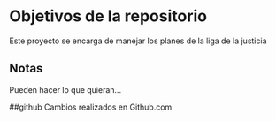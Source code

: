 # Objetivos de la repositorio

Este proyecto se encarga de manejar los planes de la liga de la justicia


## Notas
Pueden hacer lo que quieran...


##github
Cambios realizados en Github.com
